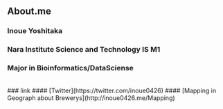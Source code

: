 ## About.me
### Inoue Yoshitaka
### Nara Institute Science and Technology IS M1
### Major in Bioinformatics/DataSciense
<br />
### link
#### [Twitter](https://twitter.com/inoue0426)
#### [Mapping in Geograph about Brewerys](http://inoue0426.me/Mapping)
